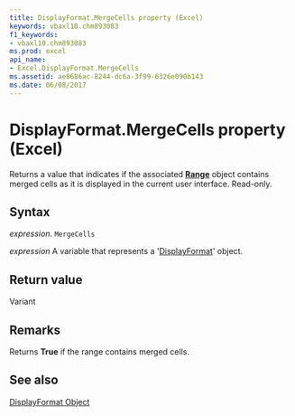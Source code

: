 ```yaml
---
title: DisplayFormat.MergeCells property (Excel)
keywords: vbaxl10.chm893083
f1_keywords:
- vbaxl10.chm893083
ms.prod: excel
api_name:
- Excel.DisplayFormat.MergeCells
ms.assetid: ae8686ac-8244-dc6a-3f99-6326e090b143
ms.date: 06/08/2017
---
```



# DisplayFormat.MergeCells property (Excel)

Returns a value that indicates if the associated  **[Range](Excel.Range(object).md)** object contains merged cells as it is displayed in the current user interface. Read-only.


## Syntax

 _expression_. `MergeCells`

 _expression_ A variable that represents a '[DisplayFormat](Excel.DisplayFormat.md)' object.


## Return value

Variant


## Remarks

Returns  **True** if the range contains merged cells.


## See also


[DisplayFormat Object](Excel.DisplayFormat.md)

